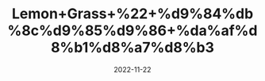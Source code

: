 ---
title: 'Lemon+Grass+%22+%d9%84%db%8c%d9%85%d9%86+%da%af%d8%b1%d8%a7%d8%b3'
date: '2022-11-22' 
metatag: '' 
inventory: '0' 
draft: false 
# meta description 
shortDescripton: 'Dried+lemon+Grass+Leaves+%22+Lemongrass+might+help+prevent+the+growth+of+some+bacteria+and+yeast.+Lemongrass+also+contains+substances+that+are+thought+to+relieve+pain+and+swelling%2c+reduce+fever%2c+improve+levels+of+sugar+and+cholesterol+in+the+blood%2c+stimulate+the+uterus+and+menstrual+flow%2c+and+have+antioxidant+properties.'
description: 'Tea%22%d9%82%db%81%d9%88%db%81'
longdescription: ''
tags: ''
brand: ''
subCategory: ''
unit: '250 gm-Pk'
sellCount: '0'
featured: True
# product Price
price: '150.0'
# Product Short Description
shortDescription: 'Dried+lemon+Grass+Leaves+%22+Lemongrass+might+help+prevent+the+growth+of+some+bacteria+and+yeast.+Lemongrass+also+contains+substances+that+are+thought+to+relieve+pain+and+swelling%2c+reduce+fever%2c+improve+levels+of+sugar+and+cholesterol+in+the+blood%2c+stimulate+the+uterus+and+menstrual+flow%2c+and+have+antioxidant+properties.'
productID: 'F56AC059-1229-ED11-9968-005056B3A416'
type: 'products'
category: 'Tea%22%d9%82%db%81%d9%88%db%81' 
thumnailproduct: 'https://eraconnect.blob.core.windows.net/product-images/aminsaddiquidawakhana/F56AC059-1229-ED11-9968-005056B3A416.webp' 
images:
  - image: 'https://eraconnect.blob.core.windows.net/product-images/aminsaddiquidawakhana/F56AC059-1229-ED11-9968-005056B3A416.webp'  
Variants:
---